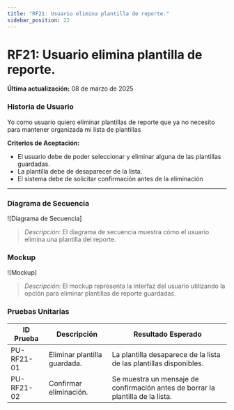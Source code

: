 ```yaml
---
title: "RF21: Usuario elimina plantilla de reporte."  
sidebar_position: 22
---
```


# RF21: Usuario elimina plantilla de reporte.

**Última actualización:** 08 de marzo de 2025

### Historia de Usuario

Yo como usuario quiero eliminar plantillas de reporte que ya no necesito para mantener organizada mi lista de plantillas 

  **Criterios de Aceptación:**
  - El usuario debe de poder seleccionar y eliminar alguna de las plantillas guardadas.
  - La plantilla debe de desaparecer de la lista.
  - El sistema debe de solicitar confirmación antes de la eliminación

---

### Diagrama de Secuencia

![Diagrama de Secuencia] 

> *Descripción*: El diagrama de secuencia muestra cómo el usuario elimina una plantilla del reporte.

### Mockup

![Mockup]

> *Descripción*: El mockup representa la interfaz del usuario utilizando la opción para eliminar plantillas de reporte guardadas.

### Pruebas Unitarias 
| ID Prueba | Descripción | Resultado Esperado |
|-----------|-------------|--------------------|
|PU-RF21-01|Eliminar plantilla guardada.|La plantilla desaparece de la lista de las plantillas disponibles.|
|PU-RF21-02|Confirmar eliminación.|Se muestra un mensaje de confirmación antes de borrar la plantilla de la lista.|
